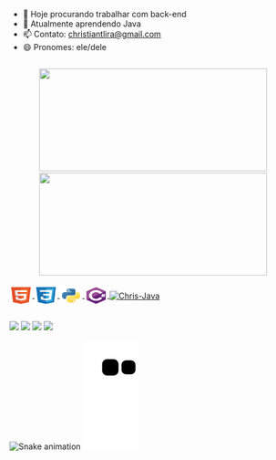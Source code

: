 - 🔭 Hoje procurando trabalhar com back-end
- 🌱 Atualmente aprendendo Java
- 📫 Contato: christiantlira@gmail.com
- 😄 Pronomes: ele/dele

##
<div align="center">
  <a href="https://github.com/christiantlira">
  <img height="180" width="400" src="https://github-readme-stats.vercel.app/api?username=christiantlira&show_icons=true&theme=dark&include_all_commits=true&count_private=true"/>
  <img height="180" width="400"src="https://github-readme-stats.vercel.app/api/top-langs/?username=christiantlira&layout=compact&langs_count=7&theme=dark"/>
</div>
<div style="display: inline_block"><br>
  <img align="center" alt="Chris-HTML" height="30" width="40" src="https://raw.githubusercontent.com/devicons/devicon/master/icons/html5/html5-original.svg">
  <img align="center" alt="Chris-CSS" height="30" width="40" src="https://raw.githubusercontent.com/devicons/devicon/master/icons/css3/css3-original.svg">
  <img align="center" alt="Chris-Python" height="30" width="40" src="https://raw.githubusercontent.com/devicons/devicon/master/icons/python/python-original.svg">
  <img align="center" alt="Chris-Csharp" height="30" width="40" src="https://raw.githubusercontent.com/devicons/devicon/master/icons/csharp/csharp-original.svg">
  <img align="center" alt="Chris-Java" height="30" width="40" src="https://cdn.jsdelivr.net/gh/devicons/devicon/icons/java/java-original.svg">
</div>
  
  ##
  
  <div>
  <a href="https://instagram.com/christiantlira" target="_blank"><img src="https://img.shields.io/badge/-Instagram-%23E4405F?style=for-the-badge&logo=instagram&logoColor=white" target="_blank"></a>
 	<a href="https://www.twitch.tv/xistream" target="_blank"><img src="https://img.shields.io/badge/Twitch-9146FF?style=for-the-badge&logo=twitch&logoColor=white" target="_blank"></a>
  <a href = "mailto:christiantlira@gmail.com"><img src="https://img.shields.io/badge/-Gmail-%23333?style=for-the-badge&logo=gmail&logoColor=white" target="_blank"></a>
  <a href="https://www.linkedin.com/in/christiantlira" target="_blank"><img src="https://img.shields.io/badge/-LinkedIn-%230077B5?style=for-the-badge&logo=linkedin&logoColor=white" target="_blank"></a>  
</div>

  ![Snake animation](https://github.com/christiantlira/christiantlira/blob/output/github-contribution-grid-snake.svg)
  ![Snake animation](https://github.com/rafaballerini/rafaballerini/blob/output/github-contribution-grid-snake.svg)
  
  
